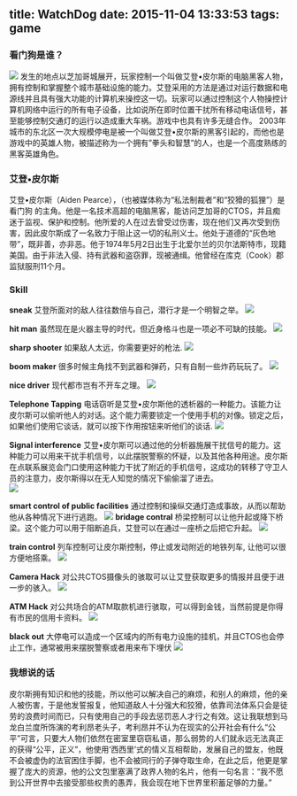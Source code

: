 title: WatchDog
date: 2015-11-04 13:33:53
tags: game
--------------
### 看门狗是谁？  
<!-- more -->
![](stalker.jpg) 
发生的地点以芝加哥城展开，玩家控制一个叫做艾登•皮尔斯的电脑黑客人物，拥有控制和掌握整个城市基础设施的能力。艾登采用的方法是通过对运行数据和电源线并且具有强大功能的计算机来操控这一切。玩家可以通过控制这个人物操控计算机网络中运行的所有电子设备，比如说所在即时位置干扰所有移动电话信号，甚至能够控制交通灯的运行以造成重大车祸。游戏中也具有许多无缝合作。
2003年城市的东北区一次大规模停电是被一个叫做艾登•皮尔斯的黑客引起的，而他也是游戏中的英雄人物，被描述称为一个拥有”拳头和智慧”的人，也是一个高度熟练的黑客英雄角色。
### 艾登•皮尔斯
艾登•皮尔斯（Aiden Pearce），（也被媒体称为“私法制裁者”和“狡猾的狐狸”）是看门狗 的主角。他是一名技术高超的电脑黑客，能访问芝加哥的CTOS，并且痴迷于监视、保护和控制。他所爱的人在过去曾受过伤害，现在他们又再次受到伤害，因此皮尔斯成了一名致力于阻止这一切的私刑义士。他处于道德的“灰色地带”，既非善，亦非恶。他于1974年5月2日出生于北爱尔兰的贝尔法斯特市，现籍美国。由于非法入侵、持有武器和盗窃罪，现被通缉。他曾经在库克（Cook）郡监狱服刑11个月。
### Skill
**sneak**
艾登所面对的敌人往往数倍与自己，潜行才是一个明智之举。
![](run.jpg)

**hit man**
虽然现在是火器主导的时代，但近身格斗也是一项必不可缺的技能。
![](pointer.jpg)
 
**sharp shooter**
如果敌人太远，你需要更好的枪法.
![](shoot.jpg)

**boom maker**
很多时候主角找不到武器和弹药，只有自制一些炸药玩玩了。
![](boom.jpg)

**nice driver**
现代都市岂有不开车之理。
![](driver.jpg)

**Telephone Tapping**
电话窃听是艾登•皮尔斯他的透析器的一种能力。该能力让皮尔斯可以偷听他人的对话。这个能力需要锁定一个使用手机的对像。锁定之后，如果他们使用它谈话，就可以按下作用按钮来听他们的谈话.
![](steal.jpg)
 
**Signal interference**
艾登•皮尔斯可以通过他的分析器施展干扰信号的能力。这种能力可以用来干扰手机信号，以此摆脱警察的怀疑，以及其他各种用途。皮尔斯在点联系展览会门口使用这种能力干扰了附近的手机信号，这成功的转移了守卫人员的注意力，皮尔斯得以在无人知觉的情况下偷偷溜了进去。  
![](steal2.jpg)
 
**smart control of public facilities**
通过控制和操纵交通灯造成事故，从而以帮助他从各种情况下进行逃跑。
![](shild.jpg)
**bridage contral** 
桥梁控制可以让他升起或降下桥梁。这个能力可以用于阻断追兵，艾登可以在通过一座桥之后把它升起。
![](bridage.jpg)
 
**train control** 
列车控制可让皮尔斯控制，停止或发动附近的地铁列车, 让他可以很方便地搭乘。
![](jump.jpg)

**Camera Hack**
对公共CTOS摄像头的骇取可以让艾登获取更多的情报并且便于进一步的骇入。
![](eyes.jpg)

**ATM Hack**
对公共场合的ATM取款机进行骇取，可以得到金钱，当然前提是你得有市民的信用卡资料。
![](ATM.jpg)
 
**black out**
大停电可以造成一个区域内的所有电力设施的挂机，并且CTOS也会停止工作，通常被用来摆脱警察或者用来布下埋伏
![](blackout.jpg)

### 我想说的话
  皮尔斯拥有知识和他的技能，所以他可以解决自己的麻烦，和别人的麻烦，他的亲人被伤害，于是他发誓报复，他知道敌人十分强大和狡猾，依靠司法体系只会是徒劳的浪费时间而已，只有使用自己的手段去惩罚恶人才行之有效。这让我联想到马龙白兰度所饰演的考利昂老头子，考利昂并不认为在现实的公开社会有什么“公平”可言，只要大人物们依然在密室里窃窃私语，那么弱势的人们就永远无法真正的获得“公平，正义”，他使用‘西西里’式的情义互相帮助，发展自己的盟友，他既不会被虚伪的法官困住手脚，也不会被同行的子弹夺取生命，在此之后，他更是掌握了庞大的资源，他的公文包里塞满了政界人物的名片，他有一句名言：“我不愿到公开世界中去接受那些权贵的愚弄，我会现在地下世界里积蓄足够的力量。”
